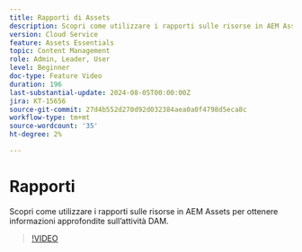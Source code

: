 ```yaml
---
title: Rapporti di Assets
description: Scopri come utilizzare i rapporti sulle risorse in AEM Assets per ottenere informazioni approfondite sull’attività DAM.
version: Cloud Service
feature: Assets Essentials
topic: Content Management
role: Admin, Leader, User
level: Beginner
doc-type: Feature Video
duration: 196
last-substantial-update: 2024-08-05T00:00:00Z
jira: KT-15656
source-git-commit: 27d4b552d270d92d032384aea0a0f4798d5eca8c
workflow-type: tm+mt
source-wordcount: '35'
ht-degree: 2%

---
```



# Rapporti

Scopri come utilizzare i rapporti sulle risorse in AEM Assets per ottenere informazioni approfondite sull’attività DAM.

>[!VIDEO](https://video.tv.adobe.com/v/3432496/?learn=on)
